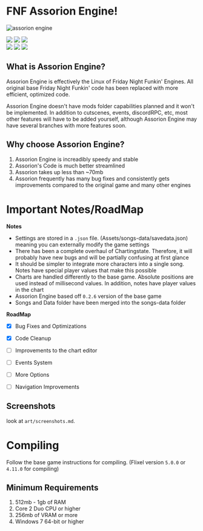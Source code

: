 # FNF Assorion Engine!

![assorion engine](https://github.com/Legendary-Candice-Joe/FNF-Assorion-Engine/assets/105545224/6e765e3c-5cc9-4cfe-ac16-3c080aa037f3)
 <div align="left">
 <img src="https://img.shields.io/github/repo-size/Legendary-Candice-Joe/FNF-Assorion-Engine?style=flat-square&color=06b59c"/>
 <img src="https://img.shields.io/github/commit-activity/m/Legendary-Candice-Joe/FNF-Assorion-Engine?style=flat-square&color=06b59c"/> 
 <img src="https://img.shields.io/github/v/release/Legendary-Candice-Joe/FNF-Assorion-Engine?style=flat-square&color=06b59c"/>
 </div>
 <div align="left">
 <img src="https://img.shields.io/badge/Windows_Build-Released-blue?style=flat-square&color=e1b100"/> 
 <img src="https://img.shields.io/badge/Linux_Build-Pending-blue?style=flat-square&color=e1b100"/>
 <img src="https://img.shields.io/badge/Web_Build-Pending-blue?style=flat-square&color=e1b100"/>
 </div>

## What is Assorion Engine?

Assorion Engine is effectively the Linux of Friday Night Funkin' Engines. 
All original base Friday Night Funkin' code has been replaced with more efficient, optimized code. 

Assorion Engine doesn't have mods folder capabilities planned and it won't be implemented. 
In addition to cutscenes, events, discordRPC, etc, most other features will have to be added yourself, 
although Assorion Engine may have several branches with more features soon.

## Why choose Assorion Engine?

1. Assorion Engine is increadibly speedy and stable
2. Assorion's Code is much better streamlined
3. Assorion takes up less than ~70mb
4. Assorion frequently has many bug fixes and consistently gets improvements compared to the original game and many other engines

# Important Notes/RoadMap

  **Notes**   
-	Settings are stored in a `.json` file. (Assets/songs-data/savedata.json) meaning you can externally modify the game settings
-	There has been a complete overhaul of Chartingstate. Therefore, it will probably have new bugs and will be partially confusing at first glance
-	It should be simpler to integrate more characters into a single song. Notes have special player values that make this possible
-	Charts are handled differently to the base game. Absolute positions are used instead of millisecond values. In addition, notes have player values in the chart
-	Assorion Engine based off `0.2.6` version of the base game
-	Songs and Data folder have been merged into the songs-data folder
  
 **RoadMap**
* [X]	Bug Fixes and Optimizations
* [X]	Code Cleanup
* [ ]	Improvements to the chart editor
* [ ]	Events System
* [ ]	More Options
* [ ]	Navigation Improvements


## Screenshots

look at `art/screenshots.md`.

# Compiling

Follow the base game instructions for compiling. (Flixel version `5.0.0` or `4.11.0` for compiling)

## Minimum Requirements

1. 512mb - 1gb of RAM
2. Core 2 Duo CPU or higher
3. 256mb of VRAM or more
4. Windows 7 64-bit or higher
